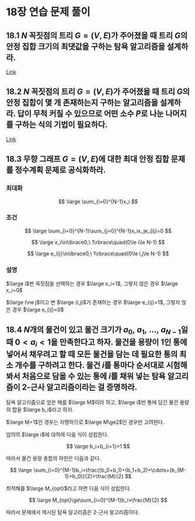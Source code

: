 # 18장 연습 문제 풀이

## 18.1 $N$ 꼭짓점의 트리 $G=(V,E)$가 주어졌을 때 트리 $G$의 안정 집합 크기의 최댓값을 구하는 탐욕 알고리즘을 설계하라.

[Link](18.1.cpp)

## 18.2 $N$ 꼭짓점의 트리 $G=(V,E)$가 주어졌을 때 트리 $G$의 안정 집합이 몇 개 존재하는지 구하는 알고리즘을 설계하라. 답이 무척 커질 수 있으므로 어떤 소수 $P$로 나눈 나머지를 구하는 식의 기법이 필요하다.

[Link](18.2.cpp)

## 18.3 무향 그래프 $G=(V,E)$에 대한 최대 안정 집합 문제를 정수계획 문제로 공식화하라.

### 최대화

$$
\large
\sum_{i=0}^{N-1}x_i
$$

### 조건

$$
\large
\sum_{i=0}^{N-1}\sum_{j=0}^{N-1}x_ix_je_{ij}=0
$$

$$
\large
x_i\in\lbrace0,\ 1\rbrace\quad(0\le i\le N-1)
$$

$$
\large
e_{ij}\in\lbrace0,\ 1\rbrace\quad(0\le i,j\le N-1)
$$

### 설명

$\large i$번 꼭짓점을 선택하는 경우 $\large x_i=1$, 그렇지 않은 경우 $\large x_i=0$

$\large i\ne j$이고 변 $\large (i,j)$가 존재하는 경우 $\large e_{ij}=1$, 그렇지 않은 경우 $\large e_{ij}=0$

## 18.4 $N$개의 물건이 있고 물건 크기가 $a_0,\ a_1,\ \ldots,\ a_{N-1}$일 때 $0< a_i<1$을 만족한다고 하자. 물건을 용량이 $1$인 통에 넣어서 채우려고 할 때 모든 물건을 담는 데 필요한 통의 최소 개수를 구하려고 한다. 물건 $i$를 통마다 순서대로 시험해봐서 처음으로 담을 수 있는 통에 $i$를 채워 넣는 탐욕 알고리즘이 2-근사 알고리즘이라는 걸 증명하라.

탐욕 알고리즘으로 얻은 해를 $\large M$이라 하고, $\large i$번 통에 담긴 물건 용량의 합을 $\large b_i$라고 하자.

$\large M=1$인 경우는 자명하므로 $\large M\ge2$인 경우만 고려한다.

임의의 $\large i$에 대하여 다음 식이 성립한다.

$$
\large
b_i+b_{i+1}>1
$$

따라서 물건 용량 총합의 하한은 다음과 같다.

$$
\large
\sum_{i=0}^{M-1}b_i=\frac{(b_0+b_1)+(b_1+b_2)+\cdots+(b_{M-1}+b_0)}{2}>\frac{M}{2}
$$

최적해를 $\large M_{opt}$라고 하면 다음 식이 성립한다.

$$
\large
M_{opt}\ge\sum_{i=0}^{M-1}b_i>\frac{M}{2}
$$

따라서 문제에서 제시된 탐욕 알고리즘은 2-근사 알고리즘이다.
